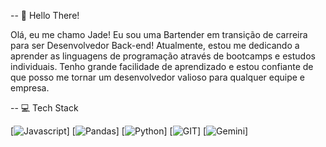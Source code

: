 -- 👋 Hello There!

Olá, eu me chamo Jade! Eu sou uma Bartender em transição de carreira para ser Desenvolvedor Back-end!
Atualmente, estou me dedicando a aprender as linguagens de programação através de bootcamps e estudos individuais. Tenho grande facilidade de aprendizado e estou confiante de que posso me tornar um desenvolvedor valioso para qualquer equipe e empresa.

-- 💻 Tech Stack

[![Javascript](https://img.shields.io/badge/JavaScript-323330?style=for-the-badge&logo=javascript&logoColor=F7DF1E)]
[![Pandas](https://img.shields.io/badge/Pandas-2C2D72?style=for-the-badge&logo=pandas&logoColor=white)]
[![Python](https://img.shields.io/badge/Python-FFD43B?style=for-the-badge&logo=python&logoColor=blue)]
[![GIT](https://img.shields.io/badge/GIT-E44C30?style=for-the-badge&logo=git&logoColor=white)]
[![Gemini](https://img.shields.io/badge/Gemini-8E75B2?style=for-the-badge&logo=googlebard&logoColor=fff)]

